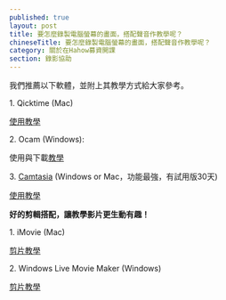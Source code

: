 ```yaml
---
published: true
layout: post
title: 要怎麼錄製電腦螢幕的畫面，搭配聲音作教學呢？
chineseTitle: 要怎麼錄製電腦螢幕的畫面，搭配聲音作教學呢？
category: 關於在Hahow募資開課
section: 錄影協助
---
```

 

我們推薦以下軟體，並附上其教學方式給大家參考。

1\. Qicktime (Mac)

[使用教學](http://briian.com/8189/mac-record-screen.html)

2\. Ocam (Windows):

使用與下載[教學](https://briian.com/10229/ocam.html)

3. [Camtasia](https://www.techsmith.com/camtasia.html) (Windows or Mac，功能最強，有試用版30天)

[使用教學](http://aries.dyu.edu.tw/~lhuang/class/Camtasia/index.htm)

**好的剪輯搭配，讓教學影片更生動有趣！**

1\. iMovie (Mac)

[剪片教學](http://appleuser.com/?s=imovie)

2\. Windows Live Movie Maker (Windows)

[剪片教學](http://kaylah588.pixnet.net/blog/post/133428712-%E5%A6%82%E4%BD%95%E7%94%A8windows-live-movie-maker%E8%A3%BD%E4%BD%9C%E5%BD%B1%E7%89%87%E3%80%81%E5%8A%A0%E5%AD%97%E5%B9%95%E3%80%81)